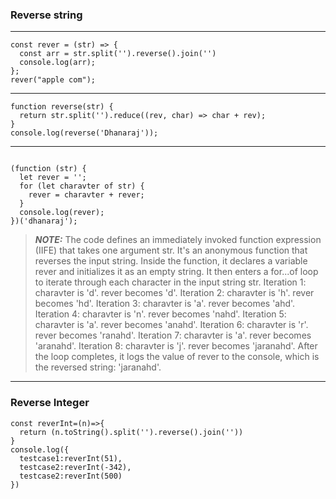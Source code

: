 ### Reverse string
----------
```
const rever = (str) => {
  const arr = str.split('').reverse().join('')
  console.log(arr);
};
rever("apple com");
```
---
```
function reverse(str) {
  return str.split('').reduce((rev, char) => char + rev);
}
console.log(reverse('Dhanaraj'));
```
---
```

(function (str) {
  let rever = '';
  for (let charavter of str) {
    rever = charavter + rever;
  }
  console.log(rever);
})('dhanaraj');
```

> **_NOTE:_** The code defines an immediately invoked function expression (IIFE) that takes one argument str. It's an anonymous function that reverses the input string.
Inside the function, it declares a variable rever and initializes it as an empty string.
It then enters a for...of loop to iterate through each character in the input string str.
Iteration 1: charavter is 'd'. rever becomes 'd'.
Iteration 2: charavter is 'h'. rever becomes 'hd'.
Iteration 3: charavter is 'a'. rever becomes 'ahd'.
Iteration 4: charavter is 'n'. rever becomes 'nahd'.
Iteration 5: charavter is 'a'. rever becomes 'anahd'.
Iteration 6: charavter is 'r'. rever becomes 'ranahd'.
Iteration 7: charavter is 'a'. rever becomes 'aranahd'.
Iteration 8: charavter is 'j'. rever becomes 'jaranahd'.
After the loop completes, it logs the value of rever to the console, which is the reversed string: 'jaranahd'.


---
### Reverse Integer
```
const reverInt=(n)=>{
  return (n.toString().split('').reverse().join(''))
}
console.log({
  testcase1:reverInt(51),
  testcase2:reverInt(-342),
  testcase2:reverInt(500)
})
```
